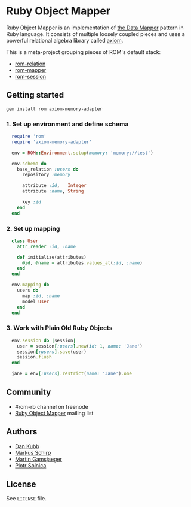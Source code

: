 # Ruby Object Mapper

Ruby Object Mapper is an implementation of [the Data Mapper](http://martinfowler.com/eaaCatalog/dataMapper.html)
pattern in Ruby language. It consists of multiple loosely coupled pieces and uses
a powerful relational algebra library called [axiom](https://github.com/dkubb/axiom).

This is a meta-project grouping pieces of ROM's default stack:

* [rom-relation](https://github.com/rom-rb/rom-relation)
* [rom-mapper](https://github.com/rom-rb/rom-mapper)
* [rom-session](https://github.com/rom-rb/rom-session)

## Getting started

```
gem install rom axiom-memory-adapter
```

### 1. Set up environment and define schema

```ruby
  require 'rom'
  require 'axiom-memory-adapter'

  env = ROM::Environment.setup(memory: 'memory://test')

  env.schema do
    base_relation :users do
      repository :memory

      attribute :id,   Integer
      attribute :name, String

      key :id
    end
  end
```

### 2. Set up mapping

```ruby
  class User
    attr_reader :id, :name

    def initialize(attributes)
      @id, @name = attributes.values_at(:id, :name)
    end
  end

  env.mapping do
    users do
      map :id, :name
      model User
    end
  end
```

### 3. Work with Plain Old Ruby Objects

```ruby
  env.session do |session|
    user = session[:users].new(id: 1, name: 'Jane')
    session[:users].save(user)
    session.flush
  end

  jane = env[:users].restrict(name: 'Jane').one
```

## Community

* #rom-rb channel on freenode
* [Ruby Object Mapper](https://groups.google.com/forum/#!forum/rom-rb) mailing list

## Authors

* [Dan Kubb](https://github.com/dkubb)
* [Markus Schirp](https://github.com/mbj)
* [Martin Gamsjaeger](https://github.com/snusnu)
* [Piotr Solnica](https://github.com/solnic)

## License

See `LICENSE` file.
